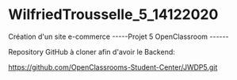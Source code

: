 # WilfriedTrousselle_5_14122020

Création d'un site e-commerce
-----Projet 5 OpenClassroom ------

Repository GitHub à cloner afin d'avoir le Backend:

https://github.com/OpenClassrooms-Student-Center/JWDP5.git
